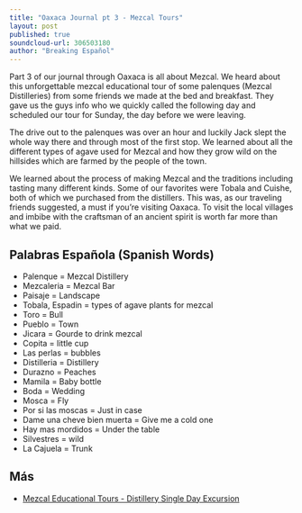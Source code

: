 ```yaml
---
title: "Oaxaca Journal pt 3 - Mezcal Tours"
layout: post
published: true
soundcloud-url: 306503180
author: "Breaking Español"
---
```

Part 3 of our journal through Oaxaca is all about Mezcal. We heard about this unforgettable mezcal educational tour of some palenques (Mezcal Distilleries) from some friends we made at the bed and breakfast. They gave us the guys info who we quickly called the following day and scheduled our tour for Sunday, the day before we were leaving.

The drive out to the palenques was over an hour and luckily Jack slept the whole way there and through most of the first stop. We learned about all the different types of agave used for Mezcal and how they grow wild on the hillsides which are farmed by the people of the town.

We learned about the process of making Mezcal and the traditions including tasting many different kinds. Some of our favorites were Tobala and Cuishe, both of which we purchased from the distillers. This was, as our traveling friends suggested, a must if you’re visiting Oaxaca. To visit the local villages and imbibe with the craftsman of an ancient spirit is worth far more than what we paid.

## Palabras Española (Spanish Words)
- Palenque = Mezcal Distillery
- Mezcaleria = Mezcal Bar
- Paisaje = Landscape
- Tobala, Espadin = types of agave plants for mezcal
- Toro =  Bull
- Pueblo = Town
- Jicara = Gourde to drink mezcal
- Copita = little cup
- Las perlas = bubbles
- Distilleria = Distillery
- Durazno = Peaches
- Mamila = Baby bottle
- Boda = Wedding
- Mosca = Fly
- Por si las moscas = Just in case
- Dame una cheve bien muerta = Give me a cold one
- Hay mas mordidos = Under the table
- Silvestres = wild
- La Cajuela = Trunk

## Más
- [Mezcal Educational Tours - Distillery Single Day Excursion](https://www.tripadvisor.com/Attraction_Review-g150801-d6384952-Reviews-Mezcal_Educational_Tours_Distillery_Single_Day_Excursion-Oaxaca_Southern_Mexico.html)

